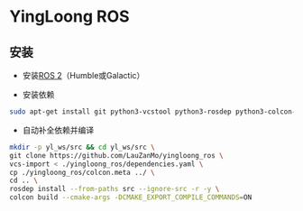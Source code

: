 # YingLoong ROS

## 安装

- 安装[ROS 2](https://docs.ros.org/en/humble/index.html)（Humble或Galactic）

- 安装依赖

```bash
sudo apt-get install git python3-vcstool python3-rosdep python3-colcon-common-extensions
```

- 自动补全依赖并编译

```bash
mkdir -p yl_ws/src && cd yl_ws/src \
git clone https://github.com/LauZanMo/yingloong_ros \
vcs-import < ./yingloong_ros/dependencies.yaml \
cp ./yingloong_ros/colcon.meta ../ \
cd .. \
rosdep install --from-paths src --ignore-src -r -y \
colcon build --cmake-args -DCMAKE_EXPORT_COMPILE_COMMANDS=ON
```

